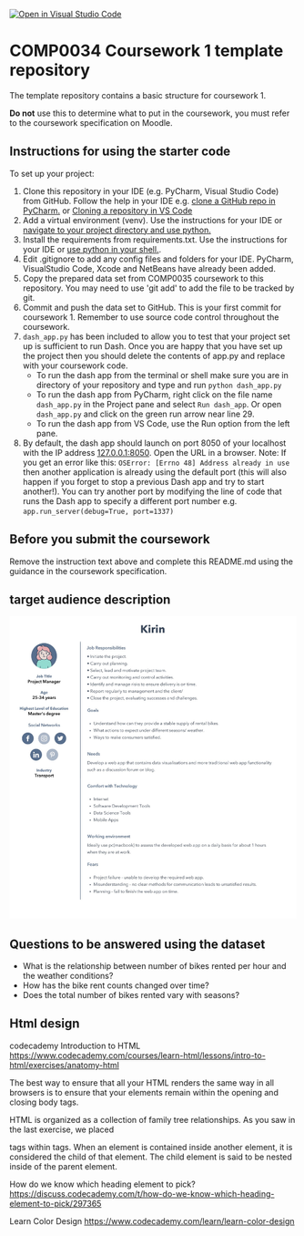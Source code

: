 [![Open in Visual Studio Code](https://classroom.github.com/assets/open-in-vscode-f059dc9a6f8d3a56e377f745f24479a46679e63a5d9fe6f495e02850cd0d8118.svg)](https://classroom.github.com/online_ide?assignment_repo_id=6665390&assignment_repo_type=AssignmentRepo)
# COMP0034 Coursework 1 template repository

The template repository contains a basic structure for coursework 1.

**Do not** use this to determine what to put in the coursework, you must refer to the coursework specification on
Moodle.

## Instructions for using the starter code

To set up your project:

1. Clone this repository in your IDE (e.g. PyCharm, Visual Studio Code) from GitHub. Follow the help in your IDE
   e.g. [clone a GitHub repo in PyCharm.](https://www.jetbrains.com/help/pycharm/manage-projects-hosted-on-github.html#clone-from-GitHub)
   or [Cloning a repository in VS Code](https://code.visualstudio.com/docs/editor/github#_cloning-a-repository)
2. Add a virtual environment (venv). Use the instructions for your IDE
   or [navigate to your project directory and use python.](https://packaging.python.org/guides/installing-using-pip-and-virtual-environments/)
3. Install the requirements from requirements.txt. Use the instructions for your IDE
   or [use python in your shell.](https://pip.pypa.io/en/latest/user_guide/#requirements-files).
4. Edit .gitignore to add any config files and folders for your IDE. PyCharm, VisualStudio Code, Xcode and NetBeans have
   already been added.
5. Copy the prepared data set from COMP0035 coursework to this repository. You may need to use 'git add' to add the file
   to be tracked by git.
6. Commit and push the data set to GitHub. This is your first commit for coursework 1. Remember to use source code
   control throughout the coursework.
7. `dash_app.py` has been included to allow you to test that your project set up is sufficient to run Dash. Once you are
   happy that you have set up the project then you should delete the contents of app.py and replace with your coursework
   code.
    - To run the dash app from the terminal or shell make sure you are in directory of your repository and type and
      run `python dash_app.py`
    - To run the dash app from PyCharm, right click on the file name `dash_app.py` in the Project pane and
      select `Run dash_app`. Or open `dash_app.py` and click on the green run arrow near line 29.
    - To run the dash app from VS Code, use the Run option from the left pane.
8. By default, the dash app should launch on port 8050 of your localhost with the IP
   address [127.0.0.1:8050](http://127.0.0.1:8050/). Open the URL in a browser. Note: If you get an error like
   this: `OSError: [Errno 48] Address already in use` then another application is already using the default port (this
   will also happen if you forget to stop a previous Dash app and try to start another!). You can try another port by
   modifying the line of code that runs the Dash app to specify a different port number
   e.g. `app.run_server(debug=True, port=1337)`

## Before you submit the coursework

Remove the instruction text above and complete this README.md using the guidance in the coursework specification.

## target audience description
![Persona](Persona.jpg)

## Questions to be answered using the dataset
* What is the relationship between number of bikes rented
 per hour and the weather conditions?
* How has the bike rent counts changed over time?
* Does the total number of bikes rented vary with seasons?

## Html design
codecademy Introduction to HTML
https://www.codecademy.com/courses/learn-html/lessons/intro-to-html/exercises/anatomy-html

The best way to ensure that all your HTML renders the same way in all browsers is to ensure that your elements remain within the opening and closing body tags.



HTML is organized as a collection of family tree relationships. As you saw in the last exercise, we placed <p> tags within <body> tags. When an element is contained inside another element, it is considered the child of that element. The child element is said to be nested inside of the parent element.

How do we know which heading element to pick?
https://discuss.codecademy.com/t/how-do-we-know-which-heading-element-to-pick/297365

Learn Color Design
https://www.codecademy.com/learn/learn-color-design